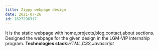 ```yaml
---
title: Zippy webpage design
date: 2021-07-26
id: 1627296317
---
```

It is the static webpage with home,projects,blog,contact,about sections.
Designed the webpage for the given design in the LGM-VIP internship program.
**Technologies stack**:*HTML,CSS,Javascript*
<!---more--->